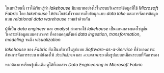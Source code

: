 
ในบทเรียนนี้ เราได้เรียนรู้ว่า _lakehouse_ มีบทบาทอย่างไรในระบบวิเคราะห์ข้อมูลที่ใช้ _Microsoft Fabric_ โดย _lakehouse_ ให้ประโยชน์ทั้งจากการเก็บข้อมูลแบบ _data lake_ และการจัดการข้อมูลแบบ _relational data warehouse_ รวมเข้าด้วยกัน

ผู้ที่เป็น _data engineer_ และ _analyst_ สามารถใช้ _lakehouse_ เป็นแกนกลางของโซลูชันวิเคราะห์ข้อมูลแบบครบวงจร ที่ครอบคลุมตั้งแต่ _data ingestion_, _transformation_, _modeling_ จนถึง _visualization_

_lakehouse_ ของ _Fabric_ ยังเป็นบริการในรูปแบบ _Software-as-a-Service_ ที่ช่วยลดภาระด้านการจัดการระบบ แต่ยังคงให้ _ประสิทธิภาพ_ และ _ความสามารถ_ เต็มรูปแบบเหมือนระบบที่จัดการเอง

หากต้องการเรียนรู้เพิ่มเติม ดูได้ที่เอกสาร _Data Engineering in Microsoft Fabric_

